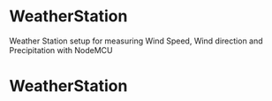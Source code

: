 # WeatherStation
Weather Station setup for measuring Wind Speed, Wind direction and Precipitation with NodeMCU
# WeatherStation
